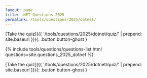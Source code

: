 ```yaml
---
layout: page
title: .NET Questions 2025
permalink: /tools/questions/2025/dotnet/
---
```


[Take the quiz]({{ '/tools/questions/2025/dotnet/quiz/'  | prepend: site.baseurl }}){: .button.button-ghost }

{% include tools/questions/questions-list.html questions=site.questions_2025_dotnet %}

[Take the quiz]({{ '/tools/questions/2025/dotnet/quiz/'  | prepend: site.baseurl }}){: .button.button-ghost }
